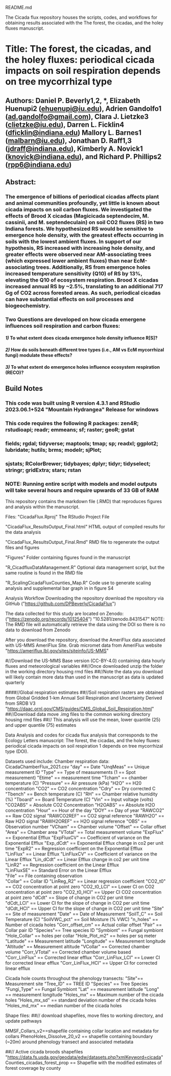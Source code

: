 README.md

The Cicada flux repository houses the scripts, codes, and workflows for obtaining results associated with the The forest, the cicadas, and the holey fluxes manuscript.
# Title: The forest, the cicadas, and the holey fluxes: periodical cicada impacts on soil respiration depends on tree mycorrhizal type 

## Authors: Daniel P. Beverly1,2, *, Elizabeth Huenupi2 (ehuenupi@iu.edu), Adrien Gandolfo1 (ad.gandolfo@gmail.com), Clara J. Lietzke3 (clietzke@iu.edu), Darren L. Ficklin4 (dficklin@indiana.edu) Mallory L. Barnes1 (malbarn@iu.edu), Jonathan D. Raff1,3 (jdraff@indiana.edu), Kimberly A. Novick1 (knovick@indiana.edu), and Richard P. Phillips2 (rpp6@indiana.edu)

## Abstract:
### The emergence of billions of periodical cicadas affects plant and animal communities profoundly, yet little is known about cicada impacts on soil carbon fluxes. We investigated the effects of Brood X cicadas (Magicicada septendecim, M. cassinii, and M. septendeculain) on soil CO2 fluxes (RS) in two Indiana forests. We hypothesized RS would be sensitive to emergence hole density, with the greatest effects occurring in soils with the lowest ambient fluxes. In support of our hypothesis, RS increased with increasing hole density, and greater effects were observed near AM-associating trees (which expressed lower ambient fluxes) than near EcM-associating trees. Additionally, RS from emergence holes increased temperature sensitivity (Q10) of RS by 13%, elevating the Q10 of ecosystem respiration. Brood X cicadas increased annual RS by ~2.5%, translating to an additional 717 Gg of CO2 across forested areas. As such, periodical cicadas can have substantial effects on soil processes and biogeochemistry. 



### Two Questions are developed on how cicada emergene influences soil respiration and carbon fluxes:

#### *__1)__* To what extent does cicada emergence hole density influence R[S]?

#### *__2)__* How do soils beneath different tree types (i.e., AM vs EcM mycorrhizal fungi) modulate these effects?
  
#### *__3)__* To what extent do emergence holes influence ecosystem respiration (RECO)?


## Build Notes
### This code was built using R version 4.3.1 and RStudio 2023.06.1+524 "Mountain Hydrangea" Release for windows
### This code requires the following R packages: zen4R; rstudioapi; readr; emmeans; sf; raster; geoR; gstat
###     fields; rgdal; tidyverse; maptools; tmap; sp; readxl; ggplot2; lubridate; hutils; brms; modelr; sjPlot;
###     sjstats; RColorBrewer; tidybayes; dplyr; tidyr; tidyselect; stringr; gridExtra; stars; rstan
### NOTE: Running entire script with models and model outputs will take several hours and require upwards of 33 GB of RAM


This repository contains the markdown file (.RMD) that reproduces figures and analysis within the manuscript.

Files: "CicadaFlux.Rproj"
The RStudio Project File

"CicadaFlux_ResultsOutput_Final.html" HTML output of compiled results for the data analysis

"CicadaFlux_ResultsOutput_Final.Rmd" RMD file to regenerate the output files and figures

"Figures"
Folder containing figures found in the manuscript

"R_CicadfluxDataManagement.R" Optional data management script, but the same routine is found in the RMD file

"R_ScalingCicadaFluxCounties_Map.R"
Code use to generate scaling analysis and supplemental bar graph in in figure S4

Analysis Workflow Downloading the repository download the repository via GitHub ("https://github.com/DPBeverly/CicadaFlux")

The data collected for this study are located on Zenodo: ("https://zenodo.org/records/10125404") "10.5281/zenodo.8431547" NOTE: The RMD file will automatically retrieve the data using the DOI so there is no data to download from Zenodo

After you download the repository, download the AmeriFlux data associated with US-MMS AmeriFlux Site. Grab micromet data from AmeriFlux website "https://ameriflux.lbl.gov/sites/siteinfo/US-MMS"

#//Download the US-MMS Base version (CC-BY-4.0) containing data hourly fluxes and meteorological variables ##//Once downloaded unzip the folder in the working directory housing rmd files ##//Note the data you download will likely contain more data than used in the manuscript as data is updated quarterly

####//Global respiration estimates ##//Soil respiration rasters are obtained from Global Gridded 1-km Annual Soil Respiration and Uncertainty Derived from SRDB V3 "https://daac.ornl.gov/CMS/guides/CMS_Global_Soil_Respiration.html" ##//Download data move .img files to the common working directory housing rmd files ##// This analysis will use the mean, lower quantile (25) and upper quantile (75) estimates

Data Analysis and codes for cicada flux analysis that corresponds to the Ecology Letters manuscript: The forest, the cicadas, and the holey fluxes: periodical cicada impacts on soil respiration 1 depends on tree mycorrhizal type (DOI).

Datasets used include:
Chamber respiration data: CicadaChamberFlux_2021.csv
"day" == Date
"UnqMeas"  == Unique measurement ID
"Type"  == Type of measurements (1 == Spot measurement)
"Etime"  == measurement time
"Tcham"  == chamber temperature (C)
"Pressure"  == Air pressure (kPa)
"H2O" == H20 concentration 
"CO2" == CO2 concentration
"Cdry" == Dry corrected C 
"Tbench" == Bench temperature (C)
"RH" == Chamber relative humidity (%)
"Tboard" == Board Temperature (C)
"Vin" == Input voltage (volts)
"CO2ABS" = Absolute CO2 Concentration
"H2OABS" == Absolute H2O concentration
"Hour" == Hour of the day
"DOY" == Day of year
"RAWCO2" == Raw CO2 signal
"RAWCO2REF" ==  CO2 signal reference
"RAWH2O" == Raw H2O signal
"RAWH2OREF" == H2O signal reference
"OBS" == Observation number
"VCham" == Chamber volume
"Offset" == Collar offset
"Area" == Chamber area 
"VTotal" == Total measurement volume
"ExpFlux" == Exponential Efflux
"ExpFluxCV"  == Coefficient of variance on the Exponential Efflux
"Exp_dCdt" == Exponential Efflux change in co2 per unit time
"ExpR2" == Regression coefficient on the Exponential Efflux       
"LinFlux" == Linear Efflux
"LinFluxCV" == Coefficient of variance on the Linear Efflux
"Lin_dCdt" == Linear Efflux change in co2 per unit time
"LinR2" == Regression coefficient on the Linear Efflux  
"LinFluxSE" == Standard Error on the Linear Efflux  
"File" == File containing observation            
"Collar" == Collar ID
"LinReg_R2" == Linear regression coefficient 
"CO2_t0" == CO2 concentration at point zero
"CO2_t0_LCI" == Lower CI on CO2 concentration at point zero
"CO2_t0_HCI" == Upper CI CO2 concentration at point zero
"dCdt" == Slope of change in CO2 per unit time         
"dCdt_LCI"  == Lower CI for the slope of change in CO2 per unit time
"dCdt_HCI" == Upper CI for the slope of change in CO2 per unit time
"Site" == Site of measurement 
"Date" == Date of Measurement
"SoilT_C" == Soil Temperature (C)
"SoilVWC_pct" == Soil Moisture (% VWC)
"n_holes" == Number of cicada holes
"Corr_offset_cm" == Actual collar offset
"Pair" == Collar pair ID
"Species"== Tree species ID
"Symbiont" == Fungal symbiont 
"Hole_Collar" == holes per collar
"Hole_Plot_m2" == holes per sq meter 
"Latitude"  == Measurement latitude
"Longitude" == Measurement longitude 
"Altitude"  == Measurement altitude 
"VCollar" == Corrected chamber volume
"Corr_VTotal" ==  Corrected chamber volume based    
"Corr_LinFlux" == Corrected linear efflux
"Corr_LinFlux_LCI" == Lower CI for corrected linear efflux
"Corr_LinFlux_HCI" == Upper CI for corrected linear efflux


Cicada hole counts throughout the phenology transects:
"Site"== Measurement site
"Tree_ID" == TREE ID
"Species" == Tree Species
"Fungi_Type" == Fungal Symbiont
"Lat" == measurement latitude 
"Long" == measurement longitude
"Holes_mx" == Maximum number of the cicada holes
"Holes_mx_sd" == standard deviation number of the cicada holes
"Holes_md_mx" == median number of the cicada holes
 
Shape files: 
##// download shapefiles, move files to working directory, and update pathways


MMSF_Collars_v2==shapefile containing collar location and metadata for collars
PhenoHoles_Dissolve_20_v2 == shapefile containing boundary (~20m) around phenology transect and associated metadata

##// Active cicada broods shapefiles "https://data.fs.usda.gov/geodata/edw/datasets.php?xmlKeyword=cicada" 
Counties_cicadas_forest_prop == Shapeflie with the modified estimates of forest coverage by county

